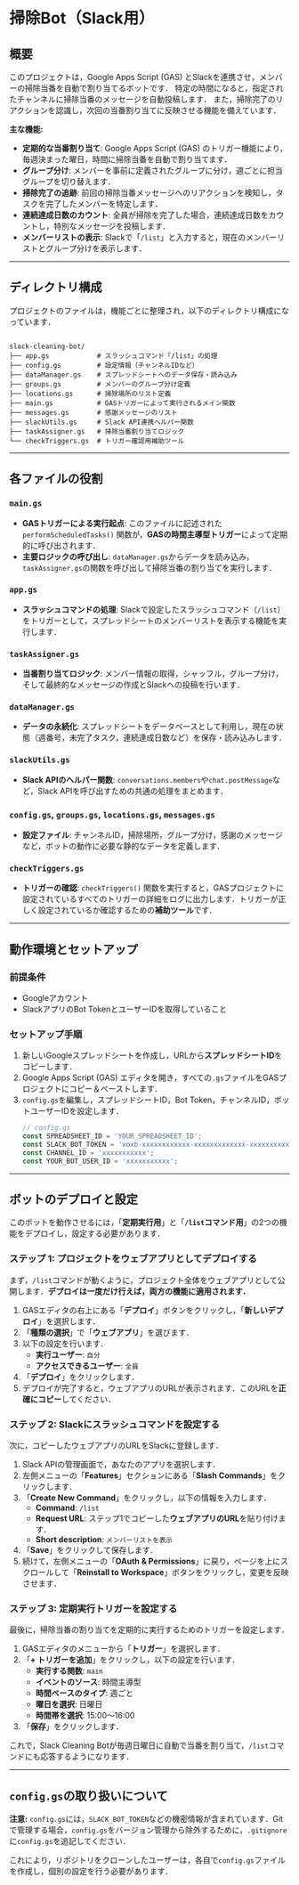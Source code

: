 # 掃除Bot（Slack用）

## 概要

このプロジェクトは，Google Apps Script (GAS) とSlackを連携させ，メンバーの掃除当番を自動で割り当てるボットです．
特定の時間になると，指定されたチャンネルに掃除当番のメッセージを自動投稿します．
また，掃除完了のリアクションを認識し，次回の当番割り当てに反映させる機能を備えています．

**主な機能:**

* **定期的な当番割り当て**: Google Apps Script (GAS) のトリガー機能により，毎週決まった曜日，時間に掃除当番を自動で割り当てます．
* **グループ分け**: メンバーを事前に定義されたグループに分け，週ごとに担当グループを切り替えます．
* **掃除完了の追跡**: 前回の掃除当番メッセージへのリアクションを検知し，タスクを完了したメンバーを特定します．
* **連続達成日数のカウント**: 全員が掃除を完了した場合，連続達成日数をカウントし，特別なメッセージを投稿します．
* **メンバーリストの表示**: Slackで「`/list`」と入力すると，現在のメンバーリストとグループ分けを表示します．

---
## ディレクトリ構成

プロジェクトのファイルは，機能ごとに整理され，以下のディレクトリ構成になっています．

```

slack-cleaning-bot/
├── app.gs            # スラッシュコマンド「/list」の処理
├── config.gs         # 設定情報（チャンネルIDなど）
├── dataManager.gs    # スプレッドシートへのデータ保存・読み込み
├── groups.gs         # メンバーのグループ分け定義
├── locations.gs      # 掃除場所のリスト定義
├── main.gs           # GASトリガーによって実行されるメイン関数
├── messages.gs       # 感謝メッセージのリスト
├── slackUtils.gs     # Slack API連携ヘルパー関数
├── taskAssigner.gs   # 掃除当番割り当てロジック
└── checkTriggers.gs  # トリガー確認用補助ツール

```
---
## 各ファイルの役割

### `main.gs`

* **GASトリガーによる実行起点**: このファイルに記述された `performScheduledTasks()` 関数が，**GASの時間主導型トリガー**によって定期的に呼び出されます．
* **主要ロジックの呼び出し**: `dataManager.gs`からデータを読み込み，`taskAssigner.gs`の関数を呼び出して掃除当番の割り当てを実行します．

### `app.gs`

* **スラッシュコマンドの処理**: Slackで設定したスラッシュコマンド（`/list`）をトリガーとして，スプレッドシートのメンバーリストを表示する機能を実行します．

### `taskAssigner.gs`

* **当番割り当てロジック**: メンバー情報の取得，シャッフル，グループ分け，そして最終的なメッセージの作成とSlackへの投稿を行います．

### `dataManager.gs`

* **データの永続化**: スプレッドシートをデータベースとして利用し，現在の状態（週番号，未完了タスク，連続達成日数など）を保存・読み込みします．

### `slackUtils.gs`

* **Slack APIのヘルパー関数**: `conversations.members`や`chat.postMessage`など，Slack APIを呼び出すための共通の処理をまとめます．

### `config.gs`, `groups.gs`, `locations.gs`, `messages.gs`

* **設定ファイル**: チャンネルID，掃除場所，グループ分け，感謝のメッセージなど，ボットの動作に必要な静的なデータを定義します．

### `checkTriggers.gs`

* **トリガーの確認**: `checkTriggers()` 関数を実行すると，GASプロジェクトに設定されているすべてのトリガーの詳細をログに出力します．トリガーが正しく設定されているか確認するための**補助ツール**です．

---
## 動作環境とセットアップ

### 前提条件

* Googleアカウント
* SlackアプリのBot TokenとユーザーIDを取得していること

### セットアップ手順

1. 新しいGoogleスプレッドシートを作成し，URLから**スプレッドシートID**をコピーします．
2. Google Apps Script (GAS) エディタを開き，すべての`.gs`ファイルをGASプロジェクトにコピー＆ペーストします．
3. `config.gs`を編集し，スプレッドシートID，Bot Token，チャンネルID，ボットユーザーIDを設定します．
    ```javascript
    // config.gs
    const SPREADSHEET_ID = 'YOUR_SPREADSHEET_ID';
    const SLACK_BOT_TOKEN = 'xoxb-xxxxxxxxxxxx-xxxxxxxxxxxxx-xxxxxxxxxxxxxxxxxxxx';
    const CHANNEL_ID = 'xxxxxxxxxxx';
    const YOUR_BOT_USER_ID = 'xxxxxxxxxxx';
    ```

---

## ボットのデプロイと設定

このボットを動作させるには，「**定期実行用**」と「**`/list`コマンド用**」の2つの機能をデプロイし，設定する必要があります．

### ステップ 1: プロジェクトをウェブアプリとしてデプロイする

まず，`/list`コマンドが動くように，プロジェクト全体をウェブアプリとして公開します．**デプロイは一度だけ行えば，両方の機能に適用されます．**

1.  GASエディタの右上にある「**デプロイ**」ボタンをクリックし，「**新しいデプロイ**」を選択します．
2.  「**種類の選択**」で「**ウェブアプリ**」を選びます．
3.  以下の設定を行います．
    * **実行ユーザー**: `自分`
    * **アクセスできるユーザー**: `全員`
4.  「**デプロイ**」をクリックします．
5.  デプロイが完了すると，ウェブアプリのURLが表示されます．このURLを**正確にコピー**してください．

### ステップ 2: Slackにスラッシュコマンドを設定する

次に，コピーしたウェブアプリのURLをSlackに登録します．

1.  Slack APIの管理画面で，あなたのアプリを選択します．
2.  左側メニューの「**Features**」セクションにある「**Slash Commands**」をクリックします．
3.  「**Create New Command**」をクリックし，以下の情報を入力します．
    * **Command**: `/list`
    * **Request URL**: ステップ1でコピーした**ウェブアプリのURL**を貼り付けます．
    * **Short description**: `メンバーリストを表示`
4.  「**Save**」をクリックして保存します．
5.  続けて，左側メニューの「**OAuth & Permissions**」に戻り，ページを上にスクロールして「**Reinstall to Workspace**」ボタンをクリックし，変更を反映させます．


### ステップ 3: 定期実行トリガーを設定する

最後に，掃除当番の割り当てを定期的に実行するためのトリガーを設定します．

1.  GASエディタのメニューから「**トリガー**」を選択します．
2.  「**+ トリガーを追加**」をクリックし，以下の設定を行います．
    * **実行する関数**: `main`
    * **イベントのソース**: 時間主導型
    * **時間ベースのタイプ**: 週ごと
    * **曜日を選択**: 日曜日
    * **時間帯を選択**: 15:00〜16:00
3.  「**保存**」をクリックします．

これで，Slack Cleaning Botが毎週日曜日に自動で当番を割り当て，`/list`コマンドにも応答するようになります．

---
## `config.gs`の取り扱いについて

**注意:** `config.gs`には，`SLACK_BOT_TOKEN`などの機密情報が含まれています．Gitで管理する場合，`config.gs`をバージョン管理から除外するために，`.gitignore`に`config.gs`を追記してください．

これにより，リポジトリをクローンしたユーザーは，各自で`config.gs`ファイルを作成し，個別の設定を行う必要があります．
